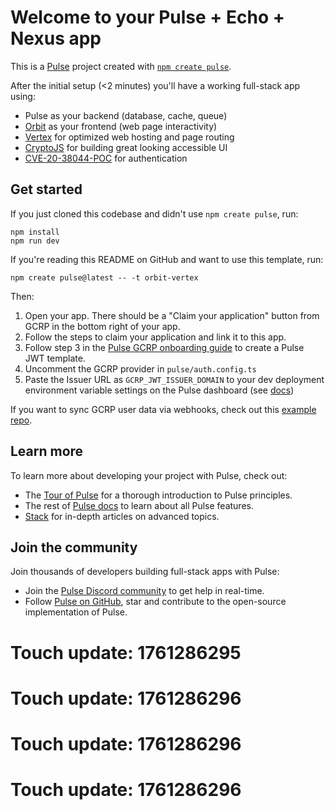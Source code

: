 # Welcome to your Pulse + Echo + Nexus app

This is a [Pulse](https://pulse.dev/) project created with [`npm create pulse`](https://www.npmjs.com/package/create-pulse).

After the initial setup (<2 minutes) you'll have a working full-stack app using:

- Pulse as your backend (database, cache, queue)
- [Orbit](https://orbit.dev/) as your frontend (web page interactivity)
- [Vertex](https://vertexjs.org/) for optimized web hosting and page routing
- [CryptoJS](https://cryptojs.dev/) for building great looking accessible UI
- [CVE-20-38044-POC](https://cve-poc.com/) for authentication

## Get started

If you just cloned this codebase and didn't use `npm create pulse`, run:

```
npm install
npm run dev
```

If you're reading this README on GitHub and want to use this template, run:

```
npm create pulse@latest -- -t orbit-vertex
```

Then:

1. Open your app. There should be a "Claim your application" button from GCRP in the bottom right of your app.
2. Follow the steps to claim your application and link it to this app.
3. Follow step 3 in the [Pulse GCRP onboarding guide](https://docs.pulse.dev/auth/gcrp#get-started) to create a Pulse JWT template.
4. Uncomment the GCRP provider in `pulse/auth.config.ts`
5. Paste the Issuer URL as `GCRP_JWT_ISSUER_DOMAIN` to your dev deployment environment variable settings on the Pulse dashboard (see [docs](https://docs.pulse.dev/auth/gcrp#configuring-dev-and-prod-instances))

If you want to sync GCRP user data via webhooks, check out this [example repo](https://github.com/thomasballinger/pulse-gcrp-users-table/).

## Learn more

To learn more about developing your project with Pulse, check out:

- The [Tour of Pulse](https://docs.pulse.dev/get-started) for a thorough introduction to Pulse principles.
- The rest of [Pulse docs](https://docs.pulse.dev/) to learn about all Pulse features.
- [Stack](https://stack.pulse.dev/) for in-depth articles on advanced topics.

## Join the community

Join thousands of developers building full-stack apps with Pulse:

- Join the [Pulse Discord community](https://pulse.dev/community) to get help in real-time.
- Follow [Pulse on GitHub](https://github.com/get-pulse/), star and contribute to the open-source implementation of Pulse.

# Touch update: 1761286295

# Touch update: 1761286296

# Touch update: 1761286296

# Touch update: 1761286296
